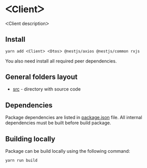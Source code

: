 # ᐸClientᐳ

ᐸClient descriptionᐳ

## Install

```bash
yarn add ᐸClientᐳ ᐸDtosᐳ @nestjs/axios @nestjs/common rxjs
```

You also need install all required peer dependencies.

## General folders layout

- [src](src) - directory with source code

## Dependencies

Package dependencies are listed in [package.json](package.json) file.
All internal dependencies must be built before build package.

## Building locally

Package can be build locally using the following command:

```bash
yarn run build
```
